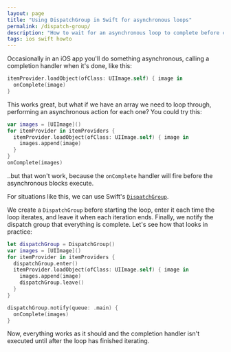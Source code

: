 ```yaml
---
layout: page
title: "Using DispatchGroup in Swift for asynchronous loops"
permalink: /dispatch-group/
description: "How to wait for an asynchronous loop to complete before calling a completion handler"
tags: ios swift howto
---
```


Occasionally in an iOS app you'll do something asynchronous, calling a completion handler when it's done, like this:

```swift
itemProvider.loadObject(ofClass: UIImage.self) { image in 
  onComplete(image)
}
```

This works great, but what if we have an array we need to loop through, performing an asynchronous action for each one? You could try this:

```swift
var images = [UIImage]()
for itemProvider in itemProviders {
  itemProvider.loadObject(ofClass: UIImage.self) { image in 
    images.append(image)
  }
}
onComplete(images)
```

..but that won't work, because the `onComplete` handler will fire before the asynchronous blocks execute.

For situations like this, we can use Swift's [`DispatchGroup`](https://developer.apple.com/documentation/dispatch/dispatchgroup).

We create a `DispatchGroup` before starting the loop, enter it each time the loop iterates, and leave it when each iteration ends. Finally, we notify the dispatch group that everything is complete. Let's see how that looks in practice:

```swift
let dispatchGroup = DispatchGroup()
var images = [UIImage]()
for itemProvider in itemProviders {
  dispatchGroup.enter()
  itemProvider.loadObject(ofClass: UIImage.self) { image in 
    images.append(image)
    dispatchGroup.leave()
  }
}

dispatchGroup.notify(queue: .main) {
  onComplete(images)
}
```

Now, everything works as it should and the completion handler isn't executed until after the loop has finished iterating.

